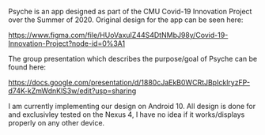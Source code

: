 Psyche is an app designed as part of the CMU Covid-19 Innovation Project over the Summer of 2020. Original design for the app can be seen here:

https://www.figma.com/file/HUoVaxuIZ44S4DtNMbJ98y/Covid-19-Innovation-Project?node-id=0%3A1

The group presentation which describes the purpose/goal of Psyche can be found here:

https://docs.google.com/presentation/d/1880cJaEkB0WCRtJBpIcklryzFP-d74K-kZmWdnKlS3w/edit?usp=sharing

I am currently implementing our design on Android 10. All design is done for and exclusivley tested on the Nexus 4, I have no idea if it works/displays properly on any other device.
